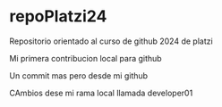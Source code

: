 # repoPlatzi24
Repositorio orientado al curso de github 2024 de platzi

Mi primera contribucion local para github

Un commit mas pero desde mi github


CAmbios dese mi rama local llamada developer01